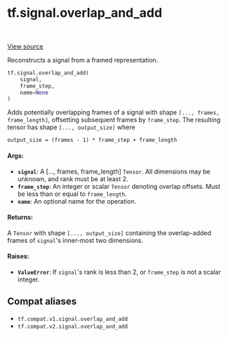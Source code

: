 <div itemscope itemtype="http://developers.google.com/ReferenceObject">
<meta itemprop="name" content="tf.signal.overlap_and_add" />
<meta itemprop="path" content="Stable" />
</div>

# tf.signal.overlap_and_add

<!-- Insert buttons and diff -->

<table class="tfo-notebook-buttons tfo-api" align="left">
</table>

<a target="_blank" href="/code/stable/tensorflow/python/ops/signal/reconstruction_ops.py">View source</a>



Reconstructs a signal from a framed representation.

``` python
tf.signal.overlap_and_add(
    signal,
    frame_step,
    name=None
)
```



<!-- Placeholder for "Used in" -->

Adds potentially overlapping frames of a signal with shape
`[..., frames, frame_length]`, offsetting subsequent frames by `frame_step`.
The resulting tensor has shape `[..., output_size]` where

    output_size = (frames - 1) * frame_step + frame_length

#### Args:


* <b>`signal`</b>: A [..., frames, frame_length] `Tensor`. All dimensions may be
  unknown, and rank must be at least 2.
* <b>`frame_step`</b>: An integer or scalar `Tensor` denoting overlap offsets. Must be
  less than or equal to `frame_length`.
* <b>`name`</b>: An optional name for the operation.


#### Returns:

A `Tensor` with shape `[..., output_size]` containing the overlap-added
frames of `signal`'s inner-most two dimensions.



#### Raises:


* <b>`ValueError`</b>: If `signal`'s rank is less than 2, or `frame_step` is not a
  scalar integer.

## Compat aliases

* `tf.compat.v1.signal.overlap_and_add`
* `tf.compat.v2.signal.overlap_and_add`

